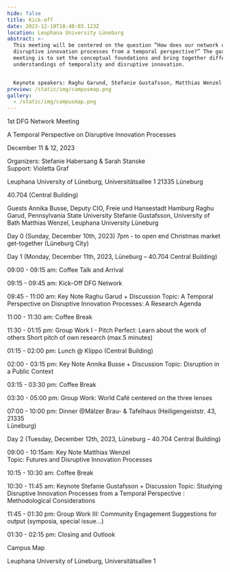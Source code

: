 ```yaml
---
hide: false
title: Kick-off
date: 2023-12-10T18:40:03.123Z
location: Leuphana University Lüneburg
abstract: >-
  This meeting will be centered on the question “How does our network understand
  disruptive innovation processes from a temporal perspective?” The goal of this
  meeting is to set the conceptual foundations and bring together different
  understandings of temporality and disruptive innovation.


  K﻿eynote speakers: Raghu Garund, Stefanie Gustafsson, Matthias Wenzel
preview: /static/img/campusmap.png
gallery:
  - /static/img/campusmap.png
---
```

1st DFG Network Meeting 

A Temporal Perspective on Disruptive Innovation Processes

December 11 & 12, 2023

Organizers: Stefanie Habersang & Sarah Stanske  
Support: Violetta Graf 

 Leuphana University of Lüneburg,
Universitätsallee 1
21335 Lüneburg 

40.704 (Central Building) 

Guests
Annika Busse, Deputy CIO, Freie und Hansestadt Hamburg
Raghu Garud, Pennsylvania State University
Stefanie Gustafsson, University of Bath
Matthias Wenzel, Leuphana University Lüneburg


Day 0 (Sunday, December 10th, 2023) 
7pm - to open end
Christmas market get-together (Lüneburg City)
 

 Day 1 (Monday, December 11th, 2023, Lüneburg – 40.704 Central Building) 


09:00 - 09:15 am:	Coffee Talk and Arrival 

09:15 - 09:45 am:	Kick-Off DFG Network

09:45 - 11:00 am:	Key Note Raghu Garud + Discussion
Topic: A Temporal Perspective on Disruptive Innovation Processes: A Research Agenda

11:00 - 11:30 am:	Coffee Break

11:30 - 01:15 pm:	Group Work I - Pitch Perfect: Learn about the work of others
			Short pitch of own research (max.5 minutes)

01:15 - 02:00 pm:	Lunch @ Klippo (Central Building)

02:00 - 03:15 pm:	Key Note Annika Busse + Discussion 
			Topic: Disruption in a Public Context

03:15 - 03:30 pm:	Coffee Break

03:30 - 05:00 pm:	Group Work: World Café centered on the three lenses

07:00 - 10:00 pm:	Dinner @Mälzer Brau- & Tafelhaus (Heiligengeiststr. 43, 21335   
                                   Lüneburg)


Day 2 (Tuesday, December 12th, 2023, Lüneburg – 40.704 Central Building) 

09:00 - 10:15am:	Key Note Matthias Wenzel		
Topic: Futures and Disruptive Innovation Processes

10:15 - 10:30 am:	Coffee Break

10:30 - 11:45 am: 	Keynote Stefanie Gustafsson + Discussion
Topic: Studying Disruptive Innovation Processes from a Temporal Perspective : Methodological Considerations 

11:45 - 01:30 pm:	Group Work III: Community Engagement 
Suggestions for output (symposia, special issue...)

01:30 - 02:15 pm:	Closing and Outlook




















Campus Map
	
Leuphana University of Lüneburg,
Universitätsallee 1
